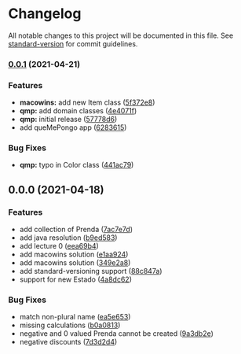 # Changelog

All notable changes to this project will be documented in this file. See [standard-version](https://github.com/conventional-changelog/standard-version) for commit guidelines.

### [0.0.1](https://github.com/tomasanchez/dds/compare/v0.0.0...v0.0.1) (2021-04-21)


### Features

* **macowins:** add new Item class ([5f372e8](https://github.com/tomasanchez/dds/commit/5f372e8ee01d0f5cb5d1dd44a3e3fe440295e318))
* **qmp:** add domain classes ([4e4071f](https://github.com/tomasanchez/dds/commit/4e4071fab62be4789df70d708b0ecc178ed40130))
* **qmp:** initial release ([57778d6](https://github.com/tomasanchez/dds/commit/57778d6f306378b2bed10c81699caadce45088ab))
* add queMePongo app ([6283615](https://github.com/tomasanchez/dds/commit/6283615c7a26d4c2fa3edd65e541556986771858))


### Bug Fixes

* **qmp:** typo in Color class ([441ac79](https://github.com/tomasanchez/dds/commit/441ac7999f9d07016c4d55a7c5eda5af2ad07415))

## 0.0.0 (2021-04-18)


### Features

* add collection of Prenda ([7ac7e7d](https://github.com/tomasanchez/dds/commit/7ac7e7d3ab4dfd2b8a3b14bfc7bba0ad63cb9a33))
* add java resolution ([b9ed583](https://github.com/tomasanchez/dds/commit/b9ed5834ae29e5e6033a8500caa4a3f9a6ad9145))
* add lecture 0 ([eea69b4](https://github.com/tomasanchez/dds/commit/eea69b4624ee428c5547fff6bf6eee8d3ea5d940))
* add macowins solution ([e1aa924](https://github.com/tomasanchez/dds/commit/e1aa92446b8f8e22fb8cc1c137026f9174dacdda))
* add macowins solution ([349e2a8](https://github.com/tomasanchez/dds/commit/349e2a8ae418cc5098d4fc4f4dd7225e2a3c9df2))
* add standard-versioning support ([88c847a](https://github.com/tomasanchez/dds/commit/88c847a798791b66b721231c19df65f7655be52d))
* support for new Estado ([4a8dc62](https://github.com/tomasanchez/dds/commit/4a8dc62273a692e837defc24a6c1b8c1f66825b8))


### Bug Fixes

* match non-plural name ([ea5e653](https://github.com/tomasanchez/dds/commit/ea5e6533e8162e6c8c14f4ff323376f001e0fd39))
* missing calculations ([b0a0813](https://github.com/tomasanchez/dds/commit/b0a08134d1c7a91e012e578c22941def51b764a6))
* negative and 0 valued Prenda cannot be created ([9a3db2e](https://github.com/tomasanchez/dds/commit/9a3db2e394382079d3cbbda7a31c441e776fc55d))
* negative discounts ([7d3d2d4](https://github.com/tomasanchez/dds/commit/7d3d2d45e7146eaa1eb4f61294c8435c63469d83))

